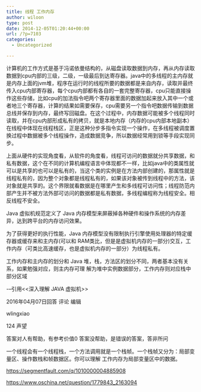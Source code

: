 ```yaml
---
title: 线程 工作内存
author: wiloon
type: post
date: 2014-12-05T01:20:44+00:00
url: /?p=7103
categories:
  - Uncategorized

---
```

计算机的工作方式是基于冯诺依曼结构的，从磁盘读取数据到内存，再从内存读取数据到cpu内部的三级，二级，一级最后到达寄存器。java中的多线程的主内存就是内存上面的jvm堆，程序在运行时的线程所要的数据都是来自内存，读取并最终传入cpu内部寄存器，每个cpu内部都有各自的一套完整寄存器，cpu只能直接操作这些存储，比如cpu的加法指令吧两个寄存器里面的数据加起来放入其中一个或者地三个寄存器，计算的结果如需要保存，cpu需要另一个指令吧数据传输到数据总线并保存到内存，最终写回磁盘。在这个过程中，内存数据可能被多个线程同时读取，并在cpu内部形成私有的拷贝，就是本地内存（内存的cpu内部本地副本）在线程中体现在线程栈区，正是这种分步多指令实现一个操作，在多线程被调度置换过程中数据被多个线程操作，造成数据竞争，所以数据经常用到锁等手段实现同步。
      
上面从硬件的实现角度看，从软件的角度看，线程可访问的数据就分共享数据，和私有数据，这个在不同的计算机编程语言中体现都不一样，比如java中的类属性就可以是共享的也可以是私有的，当这个类的实例是在方法内部创建的，那属性就是线程私有的，因为整个对象都是线程私有的，如果该对象被传到线程中的方法，该对象就是共享的。这个界限就看数据是在哪里产生和多线程可访问性；线程防范内部产生并不被方法外部可访问的数据都是私有数据，多线程编程称为线程安全。相反线程不安全。

Java 虚拟机规范定义了 Java 内存模型来屏蔽掉各种硬件和操作系统的内存差异，达到跨平台的内存访问效果。
  
为了获得更好的执行性能，Java 内存模型没有限制执行引擎使用处理器的特定缓存器或缓存来和主内存(可以和 RAM类比，但是是虚拟机内存的一部分)交互，工作内存（可类比高速缓存，也是虚拟机内存的一部分）为线程私有。
  
工作内存和主内存的划分和 Java 堆，栈，方法区的划分不同，两者基本没有关系，如果勉强对应，则主内存可理 解为堆中实例数据部分，工作内存则对应栈中部分区域
  
-&#8211;引用<<深入理解 JAVA 虚拟机>>
  
2016年04月07日回答 评论 编辑

wlingxiao
  
124 声望
  
答案对人有帮助，有参考价值0 答案没帮助，是错误的答案，答非所问
  
一个线程会有一个线程栈，一个方法调用就是一个栈帧。一个栈帧又分为：局部变量区、操作数栈和帧数据区。你可以理解 工作内存为局部变量区中的数据。

https://segmentfault.com/q/1010000004885908
  
https://www.oschina.net/question/1779843_2163094